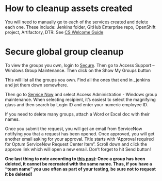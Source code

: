 # How to cleanup assets created
You will need to manually go to each of the services created and delete each one.  These include:  Jenkins folder, GitHub Enterprise repo, OpenShift project, Artifactory, DTR.  See [CS Welcome Guide](https://www.optumdeveloper.com/content/odv-optumdev/optum-developer/en/development-tools-and-standards/cloud-application-scaffolding/cloud-application-scaffolding-welcome-guide.html)

# Secure global group cleanup
To view the groups you own, login to [Secure](https://secure.uhc.com).  Then go to Access Support – Windows Group Maintenance.
Then click on the Show My Groups button

This will list all the groups you own.  Find all the ones that end in _jenkins and jot them down somewhere.
 
Then go to [Service Now](https://optum.service-now.com/itss/category_browse.do?sysparm_document_key=sc_category,59a8862e1380d200615e31a63244b080&sysparm_cat_title=Access%20and%20Security) and select Access Administration - Windows group maintenance.
When selecting recipient, it’s easiest to select the magnifying glass and then search by Login ID and enter your numeric employee ID.
 
If you need to delete many groups, attach a Word or Excel doc with their names.
 
Once you submit the request, you will get an email from ServiceNow notifying you that a request has been opened.  Once approved, you will get another email asking for your approval.  Title starts with “Approval required for Optum ServiceNow Request Center Item”.  Scroll down and click the approve link which will open a new email.  Don’t forget to hit Send button!
 
**One last thing to note according to [this post](https://hubconnect.uhg.com/groups/access-administration/blog/2017/06/13/global-group-support#anchor3): Once a group has been deleted, it cannot be recreated with the same name.  Thus, if you have a “team name” you use often as part of your testing, be sure not to request it be deleted!**
